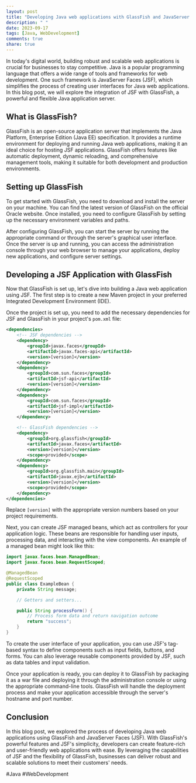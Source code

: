 ```yaml
---
layout: post
title: "Developing Java web applications with GlassFish and JavaServer Faces (JSF)"
description: " "
date: 2023-09-17
tags: [Java, WebDevelopment]
comments: true
share: true
---
```


In today's digital world, building robust and scalable web applications is crucial for businesses to stay competitive. Java is a popular programming language that offers a wide range of tools and frameworks for web development. One such framework is JavaServer Faces (JSF), which simplifies the process of creating user interfaces for Java web applications. In this blog post, we will explore the integration of JSF with GlassFish, a powerful and flexible Java application server.

## What is GlassFish?

GlassFish is an open-source application server that implements the Java Platform, Enterprise Edition (Java EE) specification. It provides a runtime environment for deploying and running Java web applications, making it an ideal choice for hosting JSF applications. GlassFish offers features like automatic deployment, dynamic reloading, and comprehensive management tools, making it suitable for both development and production environments.

## Setting up GlassFish

To get started with GlassFish, you need to download and install the server on your machine. You can find the latest version of GlassFish on the official Oracle website. Once installed, you need to configure GlassFish by setting up the necessary environment variables and paths.

After configuring GlassFish, you can start the server by running the appropriate command or through the server's graphical user interface. Once the server is up and running, you can access the administration console through your web browser to manage your applications, deploy new applications, and configure server settings.

## Developing a JSF Application with GlassFish

Now that GlassFish is set up, let's dive into building a Java web application using JSF. The first step is to create a new Maven project in your preferred Integrated Development Environment (IDE).

Once the project is set up, you need to add the necessary dependencies for JSF and GlassFish in your project's `pom.xml` file:

```xml
<dependencies>
    <!-- JSF dependencies -->
    <dependency>
        <groupId>javax.faces</groupId>
        <artifactId>javax.faces-api</artifactId>
        <version>[version]</version>
    </dependency>
    <dependency>
        <groupId>com.sun.faces</groupId>
        <artifactId>jsf-api</artifactId>
        <version>[version]</version>
    </dependency>
    <dependency>
        <groupId>com.sun.faces</groupId>
        <artifactId>jsf-impl</artifactId>
        <version>[version]</version>
    </dependency>

    <!-- GlassFish dependencies -->
    <dependency>
        <groupId>org.glassfish</groupId>
        <artifactId>javax.faces</artifactId>
        <version>[version]</version>
        <scope>provided</scope>
    </dependency>
    <dependency>
        <groupId>org.glassfish.main</groupId>
        <artifactId>javax.ejb</artifactId>
        <version>[version]</version>
        <scope>provided</scope>
    </dependency>
</dependencies>
```

Replace `[version]` with the appropriate version numbers based on your project requirements.

Next, you can create JSF managed beans, which act as controllers for your application logic. These beans are responsible for handling user inputs, processing data, and interacting with the view components. An example of a managed bean might look like this:

```java
import javax.faces.bean.ManagedBean;
import javax.faces.bean.RequestScoped;

@ManagedBean
@RequestScoped
public class ExampleBean {
    private String message;

    // Getters and setters...

    public String processForm() {
        // Process form data and return navigation outcome
        return "success";
    }
}
```

To create the user interface of your application, you can use JSF's tag-based syntax to define components such as input fields, buttons, and forms. You can also leverage reusable components provided by JSF, such as data tables and input validation.

Once your application is ready, you can deploy it to GlassFish by packaging it as a war file and deploying it through the administration console or using the appropriate command-line tools. GlassFish will handle the deployment process and make your application accessible through the server's hostname and port number.

## Conclusion

In this blog post, we explored the process of developing Java web applications using GlassFish and JavaServer Faces (JSF). With GlassFish's powerful features and JSF's simplicity, developers can create feature-rich and user-friendly web applications with ease. By leveraging the capabilities of JSF and the flexibility of GlassFish, businesses can deliver robust and scalable solutions to meet their customers' needs.

#Java #WebDevelopment